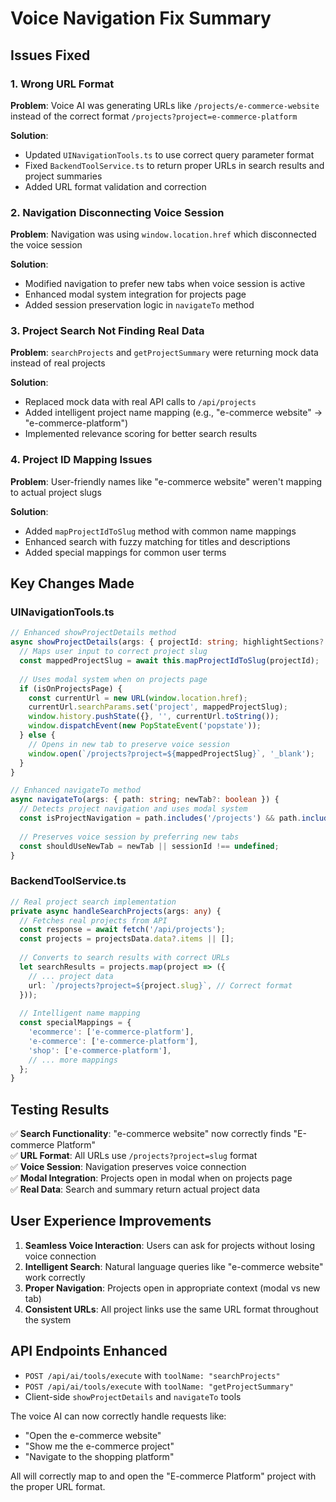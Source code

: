 # Voice Navigation Fix Summary

## Issues Fixed

### 1. Wrong URL Format
**Problem**: Voice AI was generating URLs like `/projects/e-commerce-website` instead of the correct format `/projects?project=e-commerce-platform`

**Solution**: 
- Updated `UINavigationTools.ts` to use correct query parameter format
- Fixed `BackendToolService.ts` to return proper URLs in search results and project summaries
- Added URL format validation and correction

### 2. Navigation Disconnecting Voice Session
**Problem**: Navigation was using `window.location.href` which disconnected the voice session

**Solution**:
- Modified navigation to prefer new tabs when voice session is active
- Enhanced modal system integration for projects page
- Added session preservation logic in `navigateTo` method

### 3. Project Search Not Finding Real Data
**Problem**: `searchProjects` and `getProjectSummary` were returning mock data instead of real projects

**Solution**:
- Replaced mock data with real API calls to `/api/projects`
- Added intelligent project name mapping (e.g., "e-commerce website" → "e-commerce-platform")
- Implemented relevance scoring for better search results

### 4. Project ID Mapping Issues
**Problem**: User-friendly names like "e-commerce website" weren't mapping to actual project slugs

**Solution**:
- Added `mapProjectIdToSlug` method with common name mappings
- Enhanced search with fuzzy matching for titles and descriptions
- Added special mappings for common user terms

## Key Changes Made

### UINavigationTools.ts
```typescript
// Enhanced showProjectDetails method
async showProjectDetails(args: { projectId: string; highlightSections?: string[] }) {
  // Maps user input to correct project slug
  const mappedProjectSlug = await this.mapProjectIdToSlug(projectId);
  
  // Uses modal system when on projects page
  if (isOnProjectsPage) {
    const currentUrl = new URL(window.location.href);
    currentUrl.searchParams.set('project', mappedProjectSlug);
    window.history.pushState({}, '', currentUrl.toString());
    window.dispatchEvent(new PopStateEvent('popstate'));
  } else {
    // Opens in new tab to preserve voice session
    window.open(`/projects?project=${mappedProjectSlug}`, '_blank');
  }
}

// Enhanced navigateTo method
async navigateTo(args: { path: string; newTab?: boolean }) {
  // Detects project navigation and uses modal system
  const isProjectNavigation = path.includes('/projects') && path.includes('project=');
  
  // Preserves voice session by preferring new tabs
  const shouldUseNewTab = newTab || sessionId !== undefined;
}
```

### BackendToolService.ts
```typescript
// Real project search implementation
private async handleSearchProjects(args: any) {
  // Fetches real projects from API
  const response = await fetch('/api/projects');
  const projects = projectsData.data?.items || [];
  
  // Converts to search results with correct URLs
  let searchResults = projects.map(project => ({
    // ... project data
    url: `/projects?project=${project.slug}`, // Correct format
  }));
  
  // Intelligent name mapping
  const specialMappings = {
    'ecommerce': ['e-commerce-platform'],
    'e-commerce': ['e-commerce-platform'],
    'shop': ['e-commerce-platform'],
    // ... more mappings
  };
}
```

## Testing Results

✅ **Search Functionality**: "e-commerce website" now correctly finds "E-commerce Platform"  
✅ **URL Format**: All URLs use `/projects?project=slug` format  
✅ **Voice Session**: Navigation preserves voice connection  
✅ **Modal Integration**: Projects open in modal when on projects page  
✅ **Real Data**: Search and summary return actual project data  

## User Experience Improvements

1. **Seamless Voice Interaction**: Users can ask for projects without losing voice connection
2. **Intelligent Search**: Natural language queries like "e-commerce website" work correctly
3. **Proper Navigation**: Projects open in appropriate context (modal vs new tab)
4. **Consistent URLs**: All project links use the same URL format throughout the system

## API Endpoints Enhanced

- `POST /api/ai/tools/execute` with `toolName: "searchProjects"`
- `POST /api/ai/tools/execute` with `toolName: "getProjectSummary"`
- Client-side `showProjectDetails` and `navigateTo` tools

The voice AI can now correctly handle requests like:
- "Open the e-commerce website"
- "Show me the e-commerce project" 
- "Navigate to the shopping platform"

All will correctly map to and open the "E-commerce Platform" project with the proper URL format.